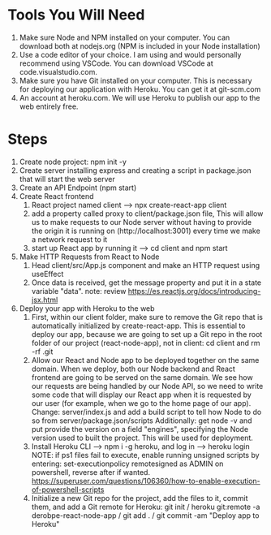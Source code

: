# Tools You Will Need
1. Make sure Node and NPM installed on your computer. You can download both at nodejs.org (NPM is included in your Node installation)
2. Use a code editor of your choice. I am using and would personally recommend using VSCode. You can download VSCode at code.visualstudio.com.
3. Make sure you have Git installed on your computer. This is necessary for deploying our application with Heroku. You can get it at git-scm.com
4. An account at heroku.com. We will use Heroku to publish our app to the web entirely free.

# Steps
1. Create node project: npm init -y
2. Create server installing express and creating a script in package.json that will start the web server
3. Create an API Endpoint (npm start)
4. Create React frontend
    1. React project named client --> npx create-react-app client
    2. add a property called proxy to client/package.json file, This will allow us to make requests to our Node server without having to provide the origin it is running on (http://localhost:3001) every time we make a network request to it
    3. start up React app by running it --> cd client and npm start
5. Make HTTP Requests from React to Node
    1. Head client/src/App.js component and make an HTTP request using useEffect
    2. Once data is received, get the message property and put it in a state variable "data". note: review https://es.reactjs.org/docs/introducing-jsx.html
6. Deploy your app with Heroku to the web
    1. First, within our client folder, make sure to remove the Git repo that is automatically initialized by create-react-app. This is essential to deploy our app, because we are going to set up a Git repo in the root folder of our project (react-node-app), not in client: cd client and rm -rf .git
    2. Allow our React and Node app to be deployed together on the same domain. When we deploy, both our Node backend and React frontend are going to be served on the same domain. We see how our requests are being handled by our Node API, so we need to write some code that will display our React app when it is requested by our user (for example, when we go to the home page of our app). Change: server/index.js and add a build script to tell how Node to do so from server/package.json/scripts Additionally: get node -v and put provide the version on a field "engines", specifying the Node version used to built the project. This will be used for deployment. 
    3. Install Heroku CLI --> npm i -g heroku, and log in --> heroku login NOTE: if ps1 files fail to execute, enable running unsigned scripts by entering: set-executionpolicy remotesigned as ADMIN on powershell, reverse after if wanted. https://superuser.com/questions/106360/how-to-enable-execution-of-powershell-scripts
    4. Initialize a new Git repo for the project, add the files to it, commit them, and add a Git remote for Heroku: 
    git init / heroku git:remote -a derobpe-react-node-app / git add . / git commit -am "Deploy app to Heroku"